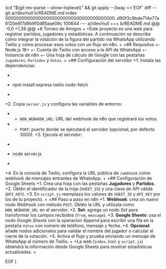  (cd "$(git rev-parse --show-toplevel)" && git apply --3way <<'EOF' 
diff --git a//dev/null b/README.md
index 0000000000000000000000000000000000000000..d90f3c9bde714e77a6120e6f7d9b9f0d85aae08c 100644
--- a//dev/null
+++ b/README.md
@@ -0,0 +1,38 @@
+# Torneo de Amigos
+
+Este proyecto es una web para registrar partidos, jugadores y estadísticas. A continuación se describe cómo integrar la votación de la figura del partido vía WhatsApp utilizando Twilio y cómo procesar esos votos con un flujo en n8n.
+
+## Requisitos
+- Node.js 18+
+- Cuenta de Twilio con acceso a la API de WhatsApp
+- Instancia de n8n
+- Una hoja de cálculo de Google con las pestañas `Jugadores`, `Partidos` y `Votos`.
+
+## Configuración del servidor
+1. Instala las dependencias:
+   ```bash
+   npm install express twilio node-fetch
+   ```
+2. Copia `server.js` y configura las variables de entorno:
+   - `N8N_WEBHOOK_URL`: URL del webhook de n8n que registrará los votos.
+   - `PORT`: puerto donde se ejecutará el servidor (opcional, por defecto 3000).
+3. Ejecuta el servidor:
+   ```bash
+   node server.js
+   ```
+4. En la consola de Twilio, configura la URL pública de `/webhook` como webhook de mensajes entrantes de WhatsApp.
+
+## Configuración de Google Sheets
+1. Crea una hoja con las pestañas **Jugadores** y **Partidos**.
+2. Obtén el identificador de la hoja (`SHEET_ID`) y una clave de API válida (`API_KEY`).
+3. En `script.js` reemplaza los valores de `SHEET_ID` y `API_KEY` por los de tu proyecto.
+
+## Paso a paso en n8n
+1. **Webhook**: crea un nuevo nodo *Webhook* con método `POST`. Obtén la URL y utilízala como `N8N_WEBHOOK_URL` en el servidor.
+2. **Set**: agrega un nodo *Set* para transformar los campos recibidos (`from`, `message`).
+3. **Google Sheets**: usa el nodo *Google Sheets* con la operación *Append* para escribir una fila en la pestaña `Votos` con número de teléfono, mensaje y fecha.
+4. **Opcional**: añade nodos adicionales para validar el nombre del jugador o calcular el cierre de la votación.
+5. Activa el flujo y prueba enviando un mensaje de WhatsApp al número de Twilio.
+
+La web (`index.html` y `script.js`) obtendrá la información desde Google Sheets para mostrar estadísticas actualizadas.
+
 
EOF
)